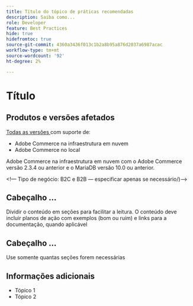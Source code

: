 ```yaml
---
title: Título do tópico de práticas recomendadas
description: Saiba como...
role: Developer
feature: Best Practices
hide: true
hidefromtoc: true
source-git-commit: 4360a3436f013c1b2a8b95a876d2037a6987acac
workflow-type: tm+mt
source-wordcount: '92'
ht-degree: 2%

---
```



<!-- Template Instructions: 

When you create a new best practices topic from this template, remove the hide metadata tags. These values hide this template from the TOC and search indexing.

Metadata values configured in ExL:
Available roles: https://git.corp.adobe.com/AdobeDocs/exl-config/blob/master/metadata-values/role.yml

Available features: https://git.corp.adobe.com/AdobeDocs/exl-config/blob/master/metadata-values/feature.yml  -->

# Título

<!--Template instruction:  Add one or two sentences to summarize the overall contents of this best practice topic-->

## Produtos e versões afetados

<!-- Template comment: When we have the ability to tag content by versions, we might be able to remove this explicit header in favor of using tags for versions and editions.-->

<!--Template instruction: Add details for the product and versions where the best practice info is relevant. Below are two examples, adjust and delete unneeded info per best practice requirements. If info applies specifically to B2B or B2C, include that information -->

<!-- Example 1: -->

[Todas as versões ](../../../release/versions.md) com suporte de:

- Adobe Commerce na infraestrutura em nuvem
- Adobe Commerce no local

<!-- Example 2: -->

Adobe Commerce na infraestrutura em nuvem com o Adobe Commerce versão 2.3.4 ou anterior e o MariaDB versão 10.0 ou anterior.

&lt;!— Tipo de negócio: B2C e B2B — especificar apenas se necessário/)—>

## Cabeçalho ...

Dividir o conteúdo em seções para facilitar a leitura. O conteúdo deve incluir planos de ação com exemplos (bom ou ruim) e links para a documentação, quando aplicável

## Cabeçalho ...

Use somente quantas seções forem necessárias

## Informações adicionais

<!-- If applicable, add links to additional, more detailed documentation that provides more context about this best practices content.-->

- Tópico 1
- Tópico 2

<!-- Template instruction:  Remove all template comments and instructions from the best practices article before committing your changes. -->
